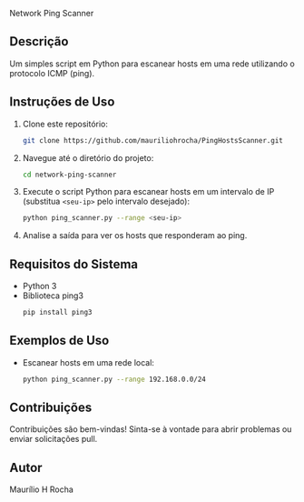 


Network Ping Scanner

## Descrição
Um simples script em Python para escanear hosts em uma rede utilizando o protocolo ICMP (ping).

## Instruções de Uso
1. Clone este repositório:
   ```bash
   git clone https://github.com/mauriliohrocha/PingHostsScanner.git
   ```
2. Navegue até o diretório do projeto:
   ```bash
   cd network-ping-scanner
   ```
3. Execute o script Python para escanear hosts em um intervalo de IP (substitua `<seu-ip>` pelo intervalo desejado):
   ```bash
   python ping_scanner.py --range <seu-ip>
   ```
4. Analise a saída para ver os hosts que responderam ao ping.

## Requisitos do Sistema
- Python 3
- Biblioteca ping3
   ```bash
   pip install ping3
   ```

## Exemplos de Uso
- Escanear hosts em uma rede local:
   ```bash
   python ping_scanner.py --range 192.168.0.0/24
   ```

## Contribuições
Contribuições são bem-vindas! Sinta-se à vontade para abrir problemas ou enviar solicitações pull.

## Autor
Maurílio H Rocha
```
